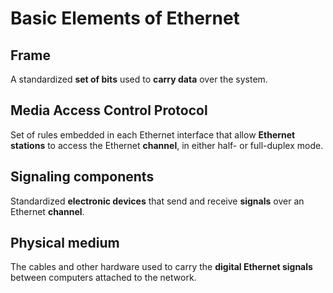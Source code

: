 # Basic Elements of Ethernet

## Frame

A standardized __set of bits__ used to __carry data__ over the system.

## Media Access Control Protocol

Set of rules embedded in each Ethernet interface that allow __Ethernet stations__ to access the Ethernet __channel__, in either half- or full-duplex mode.

## Signaling components

Standardized __electronic devices__ that send and receive __signals__ over an Ethernet __channel__.

## Physical medium

The cables and other hardware used to carry the __digital Ethernet signals__ between computers attached to the network.